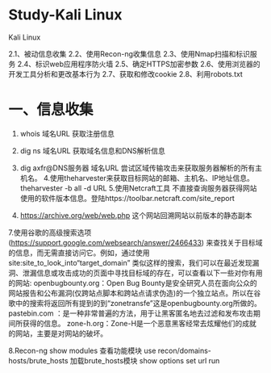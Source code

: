 # Study-Kali Linux
Kali Linux

 
2.1、被动信息收集
2.2、使用Recon-ng收集信息
2.3、使用Nmap扫描和标识服务
2.4、标识web应用程序防火墙
2.5、确定HTTPS加密参数
2.6、使用浏览器的开发工具分析和更改基本行为
2.7、获取和修改cookie
2.8、利用robots.txt
 
 
# 一、信息收集
 1. whois 域名URL               获取注册信息
 2. dig  ns 域名URL              获取域名信息和DNS解析信息  
 3. dig axfr@DNS服务器 域名URL   尝试区域传输攻击来获取服务器解析的所有主机名。
 4.使用theharvester来获取目标网站的邮箱、主机名、IP地址信息。
  theharvester -b  all  -d  URL
5.使用Netcraft工具           不直接查询服务器获得网站使用的软件版本信息。登陆https://toolbar.netcraft.com/site_report

 6. https://archive.org/web/web.php   这个网站回溯网站以前版本的静态副本
 
 7.使用谷歌的高级搜索选项 (https://support.google.com/websearch/answer/2466433)
   来查找关于目标域的信息，而无需直接访问它。例如，通过使用site:site_to_look_into“target_domain”
   类似这样的搜索，我们可以在最近发现漏洞、泄漏信息或攻击成功的页面中寻找目标域的存在，可以查看以下一些对你有用的网站:
   openbugbounty.org：Open Bug Bounty是安全研究人员在面向公众的网站报告和公布漏洞(仅跨站点脚本和跨站点请求伪造)的一个独立站点。所以在谷歌中的搜索将返回所有提到的到“zonetransfe”这是openbugbounty.org所做的。
   pastebin.com ：是一种非常普遍的方法，用于让黑客匿名地去过滤和发布攻击期间所获得的信息。
   zone-h.org：Zone-H是一个恶意黑客经常去炫耀他们的成就的网站，主要是对网站的破坏。
  
  8.Recon-ng
  show modules                                          查看功能模块
  use recon/domains-hosts/brute_hosts                   加载brute_hosts模块
  show options
  set  url
  run













